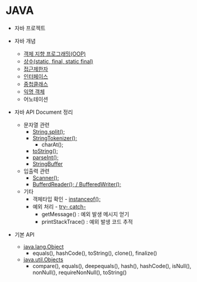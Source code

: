 # JAVA

- 자바 프로젝트
    
- 자바 개념
    - [객체 지향 프로그래밍(OOP)](https://github.com/Jserim420/java/blob/main/Java-study/OOP.md)
    - [상수(static, final, static final)](https://github.com/Jserim420/java/blob/main/Java-study/static.md)
    - [접근제한자](https://github.com/Jserim420/java/blob/main/Java-study/AccessModifier.md)
    - [인터페이스](https://github.com/Jserim420/java/blob/main/Java-study/interface.md)
    - [중첩클래스](https://github.com/Jserim420/java/blob/main/Java-study/Nested%20Class.md)
    - [익명 객체](https://github.com/Jserim420/java/blob/main/Java-study/anonymous.md)
    - 어노테이션

- 자바 API Document 정리
    - 문자열 관련
        - [String.split();](https://github.com/Jserim420/java/blob/main/split.md)
        - [StringTokenizer();]()
            - charAt();
        - [toString();](https://github.com/Jserim420/java/blob/main/Class%20Object/toString.md)
        - [parseInt();](https://github.com/Jserim420/java/blob/main/parseInt.md)
        - [StringBuffer]()
    - 입출력 관련
        - [Scanner();]()
        - [BufferdReader(); / BufferedWriter();]()
    - 기타
        - 객체타입 확인 - [instanceof();](https://github.com/Jserim420/java/blob/main/instanceof.md)
        - 예외 처리 - [try- catch-](https://github.com/Jserim420/java/blob/main/try-catch.md)
            - getMessage() : 예외 발생 메시지 얻기
            - printStackTrace() : 예외 발생 코드 추적

- 기본 API
    - [java.lang.Object](https://github.com/Jserim420/java/tree/main/Class%20Object)
        - equals(), hashCode(), toString(), clone(), finalize()
    - [java.util.Objects](https://github.com/Jserim420/java/tree/main/Class%20Objects)
        - compare(), equals(), deepequals(), hash(), hashCode(), isNull(), nonNull(), requireNonNull(), toString()
            